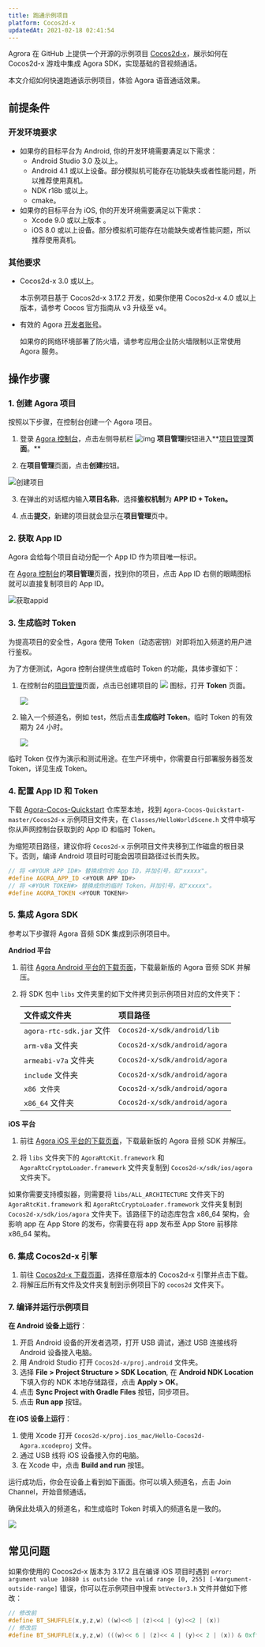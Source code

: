 ```yaml
---
title: 跑通示例项目
platform: Cocos2d-x
updatedAt: 2021-02-18 02:41:54
---
```


Agrora 在 GitHub 上提供一个开源的示例项目 [Cocos2d-x](https://github.com/AgoraIO-Community/Agora-Cocos-Quickstart/tree/master/Cocos2d-x)，展示如何在 Cocos2d-x 游戏中集成 Agora SDK，实现基础的音视频通话。

本文介绍如何快速跑通该示例项目，体验 Agora 语音通话效果。

## 前提条件

### 开发环境要求

- 如果你的目标平台为 Android, 你的开发环境需要满足以下需求：
  - Android Studio 3.0 及以上。
  - Android 4.1 或以上设备。部分模拟机可能存在功能缺失或者性能问题，所以推荐使用真机。
  - NDK r18b 或以上。
  - cmake。
- 如果你的目标平台为 iOS, 你的开发环境需要满足以下需求：
  - Xcode 9.0 或以上版本 。
  - iOS 8.0 或以上设备。部分模拟机可能存在功能缺失或者性能问题，所以推荐使用真机。

### 其他要求

- Cocos2d-x 3.0 或以上。

  <div class="alert info">本示例项目基于 Cocos2d-x 3.17.2 开发，如果你使用 Cocos2d-x 4.0 或以上版本，请参考 <a href="https://docs.cocos.com/cocos2d-x/v4/manual/zh/upgradeGuide/migration.html">Cocos 官方指南</a >从 v3 升级至 v4。</div>

- 有效的 Agora [开发者账号](/cn/Agora%20Platform/sign_in_and_sign_up?platform=All%20Platforms)。

  <div class="alert note">如果你的网络环境部署了防火墙，请参考<a href="https://docs.agora.io/cn/Agora%20Platform/firewall?platform=All%20Platforms">应用企业防火墙限制</a >以正常使用 Agora 服务。</div>

## 操作步骤

### 1. 创建 Agora 项目

按照以下步骤，在控制台创建一个 Agora 项目。

1. 登录 [Agora 控制台](https://console.agora.io/)，点击左侧导航栏 ![img](https://web-cdn.agora.io/docs-files/1594283671161) **项目管理**按钮进入**[项目管理](https://console.agora.io/projects)**页面**。**

2. 在**项目管理**页面，点击**创建**按钮。

![创建项目](https://web-cdn.agora.io/docs-files/1594287028966)

3. 在弹出的对话框内输入**项目名称**，选择**鉴权机制**为 **APP ID + Token。**

4. 点击**提交**，新建的项目就会显示在**项目管理**页中。

### 2. 获取 App ID

Agora 会给每个项目自动分配一个 App ID 作为项目唯一标识。

在 [Agora 控制台](https://console.agora.io/)的**项目管理**页面，找到你的项目，点击 App ID 右侧的眼睛图标就可以直接复制项目的 App ID。

![获取appid](https://web-cdn.agora.io/docs-files/1603974707121)

### 3. 生成临时 Token

为提高项目的安全性，Agora 使用 Token（动态密钥）对即将加入频道的用户进行鉴权。

为了方便测试，Agora 控制台提供生成临时 Token 的功能，具体步骤如下：

1. 在控制台的[项目管理](https://console.agora.io/projects)页面，点击已创建项目的 ![](https://web-cdn.agora.io/docs-files/1574923151660) 图标，打开 **Token** 页面。

   ![](https://web-cdn.agora.io/docs-files/1574922827899)

2. 输入一个频道名，例如 test，然后点击**生成临时 Token**。临时 Token 的有效期为 24 小时。

   ![](https://web-cdn.agora.io/docs-files/1574928082984)

<div class="alert note">临时 Token 仅作为演示和测试用途。在生产环境中，你需要自行部署服务器签发 Token，详见<a href="token_server">生成 Token</a >。</div>

### 4. 配置 App ID 和 Token

下载 [Agora-Cocos-Quickstart](https://github.com/AgoraIO-Community/Agora-Cocos-Quickstart) 仓库至本地，找到 `Agora-Cocos-Quickstart-master/Cocos2d-x` 示例项目文件夹，在 `Classes/HelloWorldScene.h` 文件中填写你从声网控制台获取到的 App ID 和临时 Token。

<div class="alert note">为缩短项目路径，建议你将 <code>Cocos2d-x</code> 示例项目文件夹移到工作磁盘的根目录下。否则，编译 Android 项目时可能会因项目路径过长而失败。</div>

```c++
// 将 <#YOUR APP ID#> 替换成你的 App ID，并加引号，如"xxxxx"。
#define AGORA_APP_ID <#YOUR APP ID#>
// 将 <#YOUR TOKEN#> 替换成你的临时 Token，并加引号，如"xxxxx"。
#define AGORA_TOKEN <#YOUR TOKEN#>
```

### 5. 集成 Agora SDK

参考以下步骤将 Agora 音频 SDK 集成到示例项目中。

**Andriod 平台**

1. 前往 [Agora Android 平台的下载页面](https://docs.agora.io/cn/Voice/downloads?platform=Android)，下载最新版的 Agora 音频 SDK 并解压。

2. 将 SDK 包中 `libs` 文件夹里的如下文件拷贝到示例项目对应的文件夹下：

   | 文件或文件夹             | 项目路径                      |
   | :----------------------- | :---------------------------- |
   | `agora-rtc-sdk.jar` 文件 | `Cocos2d-x/sdk/android/lib`   |
   | `arm-v8a` 文件夹         | `Cocos2d-x/sdk/android/agora` |
   | `armeabi-v7a` 文件夹     | `Cocos2d-x/sdk/android/agora` |
   | `include` 文件夹         | `Cocos2d-x/sdk/android/agora` |
   | `x86 文件夹`             | `Cocos2d-x/sdk/android/agora` |
   | `x86_64` 文件夹          | `Cocos2d-x/sdk/android/agora` |

**iOS 平台**

1. 前往 [Agora iOS 平台的下载页面](https://docs.agora.io/cn/Voice/downloads?platform=iOS)，下载最新版的 Agora 音频 SDK 并解压。

2. 将 `libs` 文件夹下的 `AgoraRtcKit.framework` 和 `AgoraRtcCryptoLoader.framework` 文件夹复制到 `Cocos2d-x/sdk/ios/agora` 文件夹下。

  <div class="alert note">如果你需要支持模拟器，则需要将 <code>libs/ALL_ARCHITECTURE</code> 文件夹下的 <code>AgoraRtcKit.framework</code> 和 <code>AgoraRtcCryptoLoader.framework</code> 文件夹复制到 <code>Cocos2d-x/sdk/ios/agora</code> 文件夹下。该路径下的动态库包含 x86_64 架构，会影响 app 在 App Store 的发布，你需要在将 app 发布至 App Store 前移除 x86_64 架构。</div>

### 6. 集成 Cocos2d-x 引擎

1. 前往 [Cocos2d-x 下载页面](https://www.cocos.com/cocos2dx)，选择任意版本的 Cocos2d-x 引擎并点击下载。
2. 将解压后所有文件及文件夹复制到示例项目下的 `cocos2d` 文件夹下。

### 7. 编译并运行示例项目

**在 Android 设备上运行**：

1. 开启 Android 设备的开发者选项，打开 USB 调试，通过 USB 连接线将 Android 设备接入电脑。
2. 用 Android Studio 打开 `Cocos2d-x/proj.android` 文件夹。
3. 选择 **File > Project Structure > SDK Location**, 在 **Android NDK Location** 下填入你的 NDK 本地存储路径，点击 **Apply > OK**。
4. 点击 **Sync Project with Gradle Files** 按钮，同步项目。
5. 点击 **Run app** 按钮。

**在 iOS 设备上运行**：

1. 使用 Xcode 打开 `Cocos2d-x/proj.ios_mac/Hello-Cocos2d-Agora.xcodeproj` 文件。
2. 通过 USB 线将 iOS 设备接入你的电脑。
3. 在 Xcode 中，点击 **Build and run** 按钮。

运行成功后，你会在设备上看到如下画面。你可以填入频道名，点击 Join Channel，开始音频通话。

<div class="alert note">确保此处填入的频道名，和生成临时 Token 时填入的频道名是一致的。</div>

![](https://web-cdn.agora.io/docs-files/1606017122027)

## 常见问题

如果你使用的 Cocos2d-x 版本为 3.17.2 且在编译 iOS 项目时遇到 `error: argument value 10880 is outside the valid range [0, 255] [-Wargument-outside-range]` 错误，你可以在示例项目中搜索 `btVector3.h` 文件并做如下修改：

```c++
// 修改前
#define BT_SHUFFLE(x,y,z,w) ((w)<<6 | (z)<<4 | (y)<<2 | (x))
// 修改后
#define BT_SHUFFLE(x,y,z,w) (((w)<< 6 | (z)<< 4 | (y)<< 2 | (x)) & 0xff)
```
